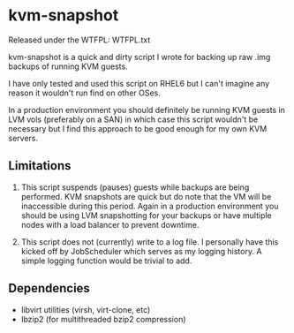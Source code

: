 kvm-snapshot
============
Released under the WTFPL: WTFPL.txt

kvm-snapshot is a quick and dirty script I wrote for backing up raw .img backups of running KVM guests.

I have only tested and used this script on RHEL6 but I can't imagine any reason it wouldn't run find on other OSes.

In a production environment you should definitely be running KVM guests in LVM vols (preferably on a SAN) in which case this script wouldn't be necessary but I find this approach to be good enough for my own KVM servers.

## Limitations
1. This script suspends (pauses) guests while backups are being performed. KVM snapshots are quick but do note that the VM will be inaccessible during this period. Again in a production environment you should be using LVM snapshotting for your backups or have multiple nodes with a load balancer to prevent downtime.

2. This script does not (currently) write to a log file. I personally have this kicked off by JobScheduler which serves as my logging history. A simple logging function would be trivial to add.

## Dependencies
* libvirt utilities (virsh, virt-clone, etc)
* lbzip2 (for multithreaded bzip2 compression)
